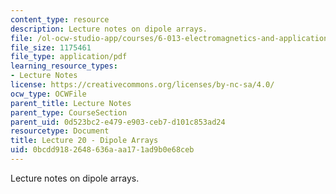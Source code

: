 ```yaml
---
content_type: resource
description: Lecture notes on dipole arrays.
file: /ol-ocw-studio-app/courses/6-013-electromagnetics-and-applications-fall-2005/0bcdd9182648636aaa171ad9b0e68ceb_lec20.pdf
file_size: 1175461
file_type: application/pdf
learning_resource_types:
- Lecture Notes
license: https://creativecommons.org/licenses/by-nc-sa/4.0/
ocw_type: OCWFile
parent_title: Lecture Notes
parent_type: CourseSection
parent_uid: 0d523bc2-e479-e903-ceb7-d101c853ad24
resourcetype: Document
title: Lecture 20 - Dipole Arrays
uid: 0bcdd918-2648-636a-aa17-1ad9b0e68ceb
---
```

Lecture notes on dipole arrays.